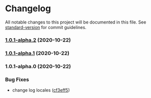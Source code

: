 # Changelog

All notable changes to this project will be documented in this file. See [standard-version](https://github.com/conventional-changelog/standard-version) for commit guidelines.

### [1.0.1-alpha.2](https://github.com/kdydesign/vuepress-cli/compare/v1.0.1-alpha.1...v1.0.1-alpha.2) (2020-10-22)

### [1.0.1-alpha.1](https://github.com/kdydesign/vuepress-cli/compare/v1.0.1-alpha.0...v1.0.1-alpha.1) (2020-10-22)

### 1.0.1-alpha.0 (2020-10-22)


### Bug Fixes

* change log locales ([cf3eff5](https://github.com/kdydesign/vuepress-cli/commit/cf3eff54bddc9194508136b603522bd488cd9549))
